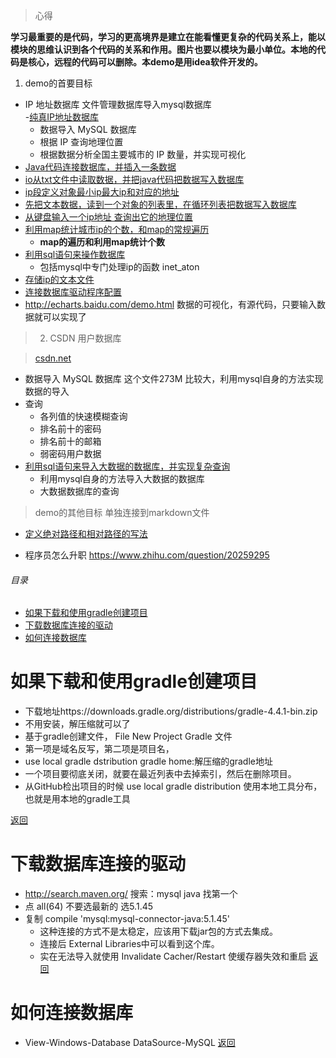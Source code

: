 
> 心得

**学习最重要的是代码，学习的更高境界是建立在能看懂更复杂的代码关系上，能以模块的思维认识到各个代码的关系和作用。图片也要以模块为最小单位。本地的代码是核心，远程的代码可以删除。本demo是用idea软件开发的。**

1. demo的首要目标
- IP 地址数据库  文件管理数据库导入mysql数据库  
  -[纯真IP地址数据库](http://cz88.net/)   
  - 数据导入 MySQL 数据库
  - 根据 IP 查询地理位置
  - 根据数据分析全国主要城市的 IP 数量，并实现可视化
- [Java代码连接数据库，并插入一条数据](src/main/java/demo/Test.java)
- [io从txt文件中读取数据，并把java代码把数据写入数据库](src/main/java/demo/parer.java)
- [ip段定义对象最小ip最大ip和对应的地址](src/main/java/demo/IP.java)
- [先把文本数据，读到一个对象的列表里，在循环列表把数据写入数据库](src/main/java/demo/Parser1.java)
- [从键盘输入一个ip地址 查询出它的地理位置](src/main/java/demo/Loc.java)
- [利用map统计城市ip的个数，和map的常规遍历](src/main/java/demo/Stat.java)
    - **map的遍历和利用map统计个数**
- [利用sql语句来操作数据库](sql/db.sql)
    - 包括mysql中专门处理ip的函数 inet_aton
- [存储ip的文本文件](ip.txt)
- [连接数据库驱动程序配置](build.gradle)
- http://echarts.baidu.com/demo.html 数据的可视化，有源代码，只要输入数据就可以实现了

> 2. CSDN 用户数据库
  
> [csdn.net](http://csdn.net)
  
   - 数据导入 MySQL 数据库 这个文件273M 比较大，利用mysql自身的方法实现数据的导入
   - 查询
       - 各列值的快速模糊查询
       - 排名前十的密码
       - 排名前十的邮箱
       - 弱密码用户数据
- [利用sql语句来导入大数据的数据库，并实现复杂查询](sql/csdn.sql)
    - 利用mysql自身的方法导入大数据的数据库
    - 大数据数据库的查询
    
> demo的其他目标 单独连接到markdown文件

- [定义绝对路径和相对路径的写法](markdown/定义绝对路径和相对路径的写法.md)

- 程序员怎么升职 https://www.zhihu.com/question/20259295

<h6 id="20171227_0">目录</h6>

- [如果下载和使用gradle创建项目](#20171227_1)
- [下载数据库连接的驱动](#20171227_2)
- [如何连接数据库](#20171227_3)


<h1 id="20171227_1">如果下载和使用gradle创建项目</h1>

- 下载地址https://downloads.gradle.org/distributions/gradle-4.4.1-bin.zip
- 不用安装，解压缩就可以了
- 基于gradle创建文件， File New Project Gradle 文件
-  第一项是域名反写，第二项是项目名， 
- use local gradle dstribution
  gradle home:解压缩的gradle地址
- 一个项目要彻底关闭，就要在最近列表中去掉索引，然后在删除项目。
- 从GitHub检出项目的时候 use local gradle distribution 
使用本地工具分布，也就是用本地的gradle工具

[返回](#20171227_0)

<h1 id="20171227_2">下载数据库连接的驱动</h1>

- http://search.maven.org/  搜索：mysql java  找第一个
- 点 all(64) 不要选最新的 选5.1.45
- 复制 compile 'mysql:mysql-connector-java:5.1.45' 
    - 这种连接的方式不是太稳定，应该用下载jar包的方式去集成。
    - 连接后 External Libraries中可以看到这个库。
    - 实在无法导入就使用 Invalidate Cacher/Restart  使缓存器失效和重启
    [返回](#20171227_0)
    
<h1 id="20171227_3">如何连接数据库</h1>

- View-Windows-Database  DataSource-MySQL
[返回](#20171227_0)

